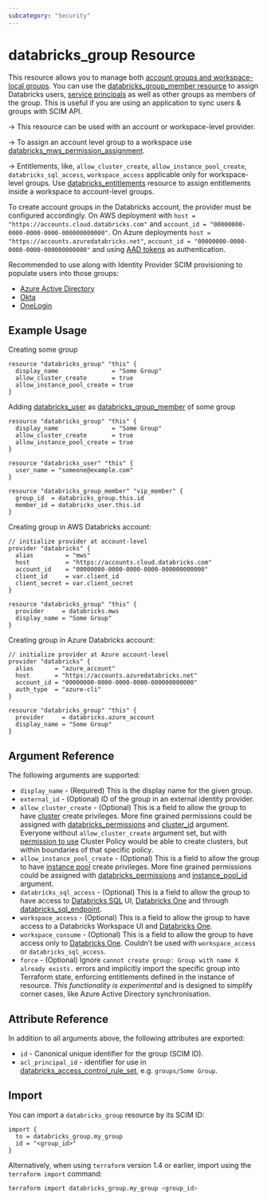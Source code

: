 ```yaml
---
subcategory: "Security"
---
```

# databricks_group Resource

This resource allows you to manage both [account groups and workspace-local groups](https://docs.databricks.com/administration-guide/users-groups/groups.html). You can use the [databricks_group_member resource](group_member.md) to assign Databricks users, [service principals](service_principal.md) as well as other groups as members of the group. This is useful if you are using an application to sync users & groups with SCIM API.

-> This resource can be used with an account or workspace-level provider.

-> To assign an account level group to a workspace use [databricks_mws_permission_assignment](mws_permission_assignment.md).

-> Entitlements, like, `allow_cluster_create`, `allow_instance_pool_create`, `databricks_sql_access`, `workspace_access` applicable only for workspace-level groups.  Use [databricks_entitlements](entitlements.md) resource to assign entitlements inside a workspace to account-level groups.

To create account groups in the Databricks account, the provider must be configured accordingly. On AWS deployment with `host = "https://accounts.cloud.databricks.com"` and `account_id = "00000000-0000-0000-0000-000000000000"`. On Azure deployments `host = "https://accounts.azuredatabricks.net"`, `account_id = "00000000-0000-0000-0000-000000000000"` and using [AAD tokens](https://registry.terraform.io/providers/databricks/databricks/latest/docs#special-configurations-for-azure) as authentication.

Recommended to use along with Identity Provider SCIM provisioning to populate users into those groups:

* [Azure Active Directory](https://docs.microsoft.com/en-us/azure/databricks/administration-guide/users-groups/scim/aad)
* [Okta](https://docs.databricks.com/administration-guide/users-groups/scim/okta.html)
* [OneLogin](https://docs.databricks.com/administration-guide/users-groups/scim/onelogin.html)

## Example Usage

Creating some group

```hcl
resource "databricks_group" "this" {
  display_name               = "Some Group"
  allow_cluster_create       = true
  allow_instance_pool_create = true
}
```

Adding [databricks_user](user.md) as [databricks_group_member](group_member.md) of some group

```hcl
resource "databricks_group" "this" {
  display_name               = "Some Group"
  allow_cluster_create       = true
  allow_instance_pool_create = true
}

resource "databricks_user" "this" {
  user_name = "someone@example.com"
}

resource "databricks_group_member" "vip_member" {
  group_id  = databricks_group.this.id
  member_id = databricks_user.this.id
}
```

Creating group in AWS Databricks account:

```hcl
// initialize provider at account-level
provider "databricks" {
  alias         = "mws"
  host          = "https://accounts.cloud.databricks.com"
  account_id    = "00000000-0000-0000-0000-000000000000"
  client_id     = var.client_id
  client_secret = var.client_secret
}

resource "databricks_group" "this" {
  provider     = databricks.mws
  display_name = "Some Group"
}
```

Creating group in Azure Databricks account:

```hcl
// initialize provider at Azure account-level
provider "databricks" {
  alias      = "azure_account"
  host       = "https://accounts.azuredatabricks.net"
  account_id = "00000000-0000-0000-0000-000000000000"
  auth_type  = "azure-cli"
}

resource "databricks_group" "this" {
  provider     = databricks.azure_account
  display_name = "Some Group"
}
```

## Argument Reference

The following arguments are supported:

* `display_name` -  (Required) This is the display name for the given group.
* `external_id` - (Optional) ID of the group in an external identity provider.
* `allow_cluster_create` -  (Optional) This is a field to allow the group to have [cluster](cluster.md) create privileges. More fine grained permissions could be assigned with [databricks_permissions](permissions.md#Cluster-usage) and [cluster_id](permissions.md#cluster_id) argument. Everyone without `allow_cluster_create` argument set, but with [permission to use](permissions.md#Cluster-Policy-usage) Cluster Policy would be able to create clusters, but within boundaries of that specific policy.
* `allow_instance_pool_create` -  (Optional) This is a field to allow the group to have [instance pool](instance_pool.md) create privileges. More fine grained permissions could be assigned with [databricks_permissions](permissions.md#Instance-Pool-usage) and [instance_pool_id](permissions.md#instance_pool_id) argument.
* `databricks_sql_access` - (Optional) This is a field to allow the group to have access to [Databricks SQL](https://databricks.com/product/databricks-sql)  UI, [Databricks One](https://docs.databricks.com/aws/en/workspace/databricks-one#who-can-access-databricks-one) and through [databricks_sql_endpoint](sql_endpoint.md).
* `workspace_access` - (Optional) This is a field to allow the group to have access to a Databricks Workspace UI and [Databricks One](https://docs.databricks.com/aws/en/workspace/databricks-one#who-can-access-databricks-one).
* `workspace_consume` - (Optional) This is a field to allow the group to have access only to [Databricks One](https://docs.databricks.com/aws/en/workspace/databricks-one#who-can-access-databricks-one).  Couldn't be used with `workspace_access` or `databricks_sql_access`.
* `force` - (Optional) Ignore `cannot create group: Group with name X already exists.` errors and implicitly import the specific group into Terraform state, enforcing entitlements defined in the instance of resource. _This functionality is experimental_ and is designed to simplify corner cases, like Azure Active Directory synchronisation.

## Attribute Reference

In addition to all arguments above, the following attributes are exported:

* `id` - Canonical unique identifier for the group (SCIM ID).
* `acl_principal_id` - identifier for use in [databricks_access_control_rule_set](access_control_rule_set.md), e.g. `groups/Some Group`.

## Import

You can import a `databricks_group` resource by its SCIM ID:

```hcl
import {
  to = databricks_group.my_group
  id = "<group_id>"
}
```

Alternatively, when using `terraform` version 1.4 or earlier, import using the `terraform import` command:

```bash
terraform import databricks_group.my_group <group_id>
```
